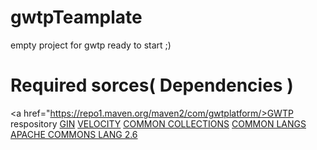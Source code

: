 # gwtpTeamplate
empty project for gwtp ready to start ;)

# Required sorces( Dependencies )
<a href="https://repo1.maven.org/maven2/com/gwtplatform/>GWTP respository</a>
<a href="https://code.google.com/archive/p/google-gin/downloads">GIN</a>
<a href="http://goo.gl/UYxZBZ">VELOCITY</a>
<a href="http://goo.gl/BXdbDP">COMMON COLLECTIONS</a>
<a href="http://goo.gl/c2U1GH">COMMON LANGS</a>
<a href="https://commons.apache.org/proper/commons-lang/download_lang.cgi">APACHE COMMONS LANG 2.6</a>
